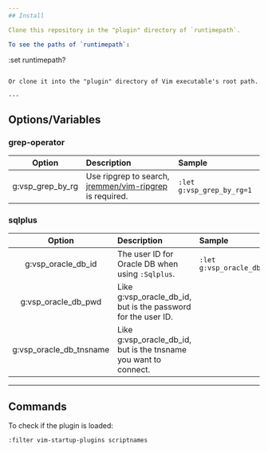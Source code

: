```yaml
---
## Install

Clone this repository in the "plugin" directory of `runtimepath`.

To see the paths of `runtimepath`:

```
:set runtimepath?
```

Or clone it into the "plugin" directory of Vim executable's root path.

---
```

## Options/Variables

### grep-operator

| Option | Description | Sample |
|:------:|:------------|:-------|
| g:vsp_grep_by_rg | Use ripgrep to search, [jremmen/vim-ripgrep](https://github.com/jremmen/vim-ripgrep) is required. | `:let g:vsp_grep_by_rg=1` |

### sqlplus

| Option | Description | Sample |
|:------:|:------------|:-------|
| g:vsp_oracle_db_id | The user ID for Oracle DB when using `:Sqlplus`. | `:let g:vsp_oracle_db_id=xxx` |
| g:vsp_oracle_db_pwd | Like g:vsp_oracle_db_id, but is the password for the user ID. | |
| g:vsp_oracle_db_tnsname | Like g:vsp_oracle_db_id, but is the tnsname you want to connect. | |

---
## Commands

To check if the plugin is loaded:
```
:filter vim-startup-plugins scriptnames
```


